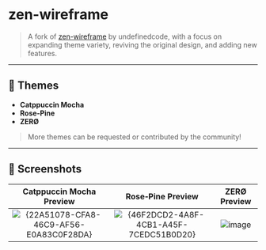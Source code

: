 # zen-wireframe

> A fork of [zen-wireframe](https://github.com/napuzu/zen-wireframe) by undefinedcode, with a focus on expanding theme variety, reviving the original design, and adding new features.

---

## 🎨 Themes

- **Catppuccin Mocha**  
- **Rose‑Pine**
- **ZERØ**

> More themes can be requested or contributed by the community!

---

## 📸 Screenshots

| Catppuccin Mocha Preview | Rose‑Pine Preview | ZERØ Preview |
| :----------------------: | :---------------: | :-----------------: |
| ![{22A51078-CFA8-46C9-AF56-E0A83C0F28DA}](https://github.com/user-attachments/assets/fd51496c-2fd1-42ac-9fa4-04e25d61f811) | ![{46F2DCD2-4A8F-4CB1-A45F-7CEDC51B0D20}](https://github.com/user-attachments/assets/e4f47de8-d912-4571-bd1d-3dfde0810039) | ![image](https://github.com/user-attachments/assets/b2345787-730d-4daa-850e-3dee42d0e4a8)
